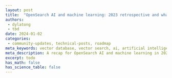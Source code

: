 ```yaml
---
layout: post
title:  "OpenSearch AI and machine learning: 2023 retrospective and what’s ahead"
authors:
 - dylatong
 - tbd
date: 2024-01-02
categories:
 - community-updates, technical-posts, roadmap
meta_keywords: vector database, vector search, ai, artificial intelligence, machine learning, neural-search, ml-commons, k-nn, ml-framework
meta_description: A recap for OpenSearch AI and machine learning in 2023 and what's planned for 2024.
excerpt: todo 
has_math: false
has_science_table: false
---
```


